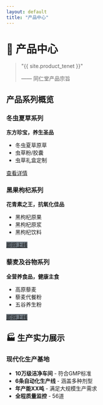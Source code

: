 ```yaml
---
layout: default
title: "产品中心"
---
```


# 🌿 产品中心

> "{{ site.product_tenet }}"
> 
> —— 同仁堂产品宗旨

## 产品系列概览

<div class="product-grid">
  <div class="product-card">
    <h3>冬虫夏草系列</h3>
    <p><strong>东方珍宝，养生圣品</strong></p>
    <ul style="text-align: left;">
      <li>冬虫夏草原草</li>
      <li>虫草粉/胶囊</li>
      <li>虫草礼盒定制</li>
    </ul>
    <a href="/cordyceps" class="cta-button">查看详情</a>
  </div>
  
  <div class="product-card">
    <h3>黑果枸杞系列</h3>
    <p><strong>花青素之王，抗氧化佳品</strong></p>
    <ul style="text-align: left;">
      <li>黑枸杞原果</li>
      <li>黑枸杞原浆</li>
      <li>黑枸杞饮料</li>
    </ul>
    <a href="#" class="cta-button" style="background: #6c757d;">即将上线</a>
  </div>
  
  <div class="product-card">
    <h3>藜麦及谷物系列</h3>
    <p><strong>全营养食品，健康主食</strong></p>
    <ul style="text-align: left;">
      <li>高原藜麦</li>
      <li>藜麦代餐粉</li>
      <li>五谷养生粉</li>
    </ul>
    <a href="#" class="cta-button" style="background: #6c757d;">即将上线</a>
  </div>
</div>

## 🏭 生产实力展示

### 现代化生产基地
- **10万级洁净车间** - 符合GMP标准
- **6条自动化生产线** - 涵盖多种剂型
- **年产能XX吨** - 满足大规模生产需求
- **全程质量监控** - 56道